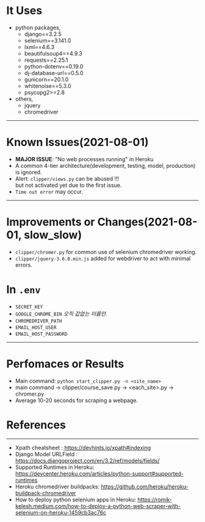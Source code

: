 # It Uses 
- python packages,
  - django==3.2.5
  - selenium==3.141.0
  - lxml==4.6.3
  - beautifulsoup4==4.9.3
  - requests==2.25.1
  - python-dotenv==0.19.0
  - dj-database-url==0.5.0
  - gunicorn==20.1.0
  - whitenoise==5.3.0
  - psycopg2>=2.8
- others,
  - jquery
  - chromedriver
  
---  
# Known Issues(2021-08-01)
- **MAJOR ISSUE**: "No web processes running" in Heroku
- A common 4-tier architecture(development, testing, model, production) is ignored. 
- Alert: `clipper/views.py` can be abused !!!   
  but not activated yet due to the first issue.
- `Time out error` may occur.

---  
# Improvements or Changes(2021-08-01, slow_slow)
- `clipper/chromer.py` for common use of selenium chromedriver working.
- `clipper/jquery-3.6.0.min.js` added for webdriver to act with minimal errors.


# In `.env`
- `SECRET_KEY`
- `GOOGLE_CHROME_BIN` *오직 값없는 이름만.*
- `CHROMEDRIVER_PATH`
- `EMAIL_HOST_USER`
- `EMAIL_HOST_PASSWORD`
---
# Perfomaces or Results
- Main command: `python start_clipper.py -n <site_name>`
- main command -> clipper/course_save.py -> <each_site>.py -> chromer.py
- Average 10-20 seconds for scraping a webpage.
  

# References
---  
- Xpath cheatsheet : https://devhints.io/xpath#indexing  
- Django Model URLField : https://docs.djangoproject.com/en/3.2/ref/models/fields/ 
- Supported Runtimes in Heroku: https://devcenter.heroku.com/articles/python-support#supported-runtimes  
- Heroku chromedriver buildpacks: https://github.com/heroku/heroku-buildpack-chromedriver
- How to deploy python selenium apps in Heroku: https://romik-kelesh.medium.com/how-to-deploy-a-python-web-scraper-with-selenium-on-heroku-1459cb3ac76c